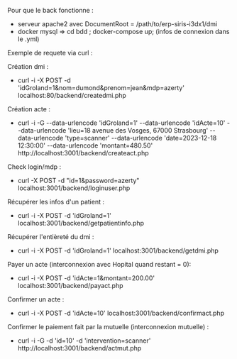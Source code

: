 Pour que le back fonctionne : 
- serveur apache2 avec DocumentRoot = /path/to/erp-siris-i3dx1/dmi
- docker mysql => cd bdd ; docker-compose up; (infos de connexion dans le .yml)

Exemple de requete via curl : 

Création dmi :
- curl -i -X POST -d 'idGroland=1&nom=dumond&prenom=jean&mdp=azerty' localhost:80/backend/createdmi.php

Création acte : 
- curl -i -G --data-urlencode 'idGroland=1' --data-urlencode 'idActe=10' --data-urlencode 'lieu=18 avenue des Vosges, 67000 Strasbourg' --data-urlencode 'type=scanner' --data-urlencode 'date=2023-12-18 12:30:00' --data-urlencode 'montant=480.50' http://localhost:3001/backend/createact.php

Check login/mdp :
- curl -X POST -d "id=1&password=azerty" localhost:3001/backend/loginuser.php

Récupérer les infos d'un patient :
- curl -i -X POST -d 'idGroland=1' localhost:3001/backend/getpatientinfo.php

Récupérer l'entièreté du dmi :
- curl -i -X POST -d 'idGroland=1' localhost:3001/backend/getdmi.php

Payer un acte (interconnexion avec Hopital quand restant = 0):
- curl -i -X POST -d 'idActe=1&montant=200.00' localhost:3001/backend/payact.php

Confirmer un acte : 
- curl -i -X POST -d 'idActe=10' localhost:3001/backend/confirmact.php

Confirmer le paiement fait par la mutuelle (interconnexion mutuelle) :
- curl -i -G -d 'id=10' -d 'intervention=scanner' http://localhost:3001/backend/actmut.php
